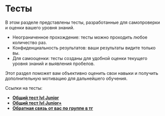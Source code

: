 # Тесты

В этом разделе представлены тесты, разработанные для самопроверки и оценки вашего уровня знаний.

* Неограниченное прохождение: тесты можно проходить любое количество раз.
* Конфиденциальность результатов: ваши результаты видите только вы.
* Для самооценки: тесты созданы для удобной оценки текущего уровня знаний и выявления пробелов.

Этот раздел поможет вам объективно оценить свои навыки и получить дополнительную мотивацию для дальнейшего обучения.

Ссылки на тесты:


* **[Общий тест lvl Junior](https://forms.gle/qh5qHswCjBZnFjc37)**
* **[Общий тест lvl Junior+](https://forms.gle/roGw6TYbZ6x1BTww6)**
* **[Обратная связь от вас по группе в тг](https://docs.google.com/forms/d/e/1FAIpQLSfg4LjOrslpjV7ZM2krtz_lXtwkYLDsjEg64rZ-2_uDR8KGxQ/viewform)**